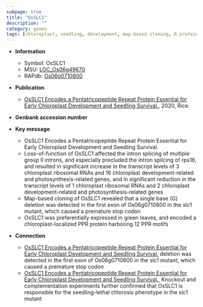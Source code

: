 ```yaml
---
subpage: true
title: "OsSLC1"
description: ""
category: genes
tags: [chloroplast, seedling, development, map-based cloning, R protein, chloroplast development]
---
```


* **Information**  
    + Symbol: OsSLC1  
    + MSU: [LOC_Os06g49670](http://rice.plantbiology.msu.edu/cgi-bin/ORF_infopage.cgi?orf=LOC_Os06g49670)  
    + RAPdb: [Os06g0710800](http://rapdb.dna.affrc.go.jp/viewer/gbrowse_details/irgsp1?name=Os06g0710800)  

* **Publication**  
    + [OsSLC1 Encodes a Pentatricopeptide Repeat Protein Essential for Early Chloroplast Development and Seedling Survival.](http://www.ncbi.nlm.nih.gov/pubmed?term=OsSLC1+Encodes+a+Pentatricopeptide+Repeat+Protein+Essential+for+Early+Chloroplast+Development+and+Seedling+Survival.%5BTitle%5D), 2020, Rice.

* **Genbank accession number**  

* **Key message**  
    + OsSLC1 Encodes a Pentatricopeptide Repeat Protein Essential for Early Chloroplast Development and Seedling Survival.
    + Loss-of-function of OsSLC1 affected the intron splicing of multiple group II introns, and especially precluded the intron splicing of rps16, and resulted in significant increase in the transcript levels of 3 chloroplast ribosomal RNAs and 16 chloroplast development-related and photosynthesis-related genes, and in significant reduction in the transcript levels of 1 chloroplast ribosomal RNAs and 2 chloroplast development-related and photosynthesis-related genes
    + Map-based cloning of OsSLC1 revealed that a single base (G) deletion was detected in the first exon of Os06g0710800 in the slc1 mutant, which caused a premature stop codon
    + OsSLC1 was preferentially expressed in green leaves, and encoded a chloroplast-localized PPR protein harboring 12 PPR motifs

* **Connection**  
    + [OsSLC1 Encodes a Pentatricopeptide Repeat Protein Essential for Early Chloroplast Development and Seedling Survival.](G) deletion was detected in the first exon of Os06g0710800 in the slc1 mutant, which caused a premature stop codon
    + [OsSLC1 Encodes a Pentatricopeptide Repeat Protein Essential for Early Chloroplast Development and Seedling Survival.](http://www.ncbi.nlm.nih.gov/pubmed?term=OsSLC1+Encodes+a+Pentatricopeptide+Repeat+Protein+Essential+for+Early+Chloroplast+Development+and+Seedling+Survival.%5BTitle%5D),  Knockout and complementation experiments further confirmed that OsSLC1 is responsible for the seedling-lethal chlorosis phenotype in the slc1 mutant



